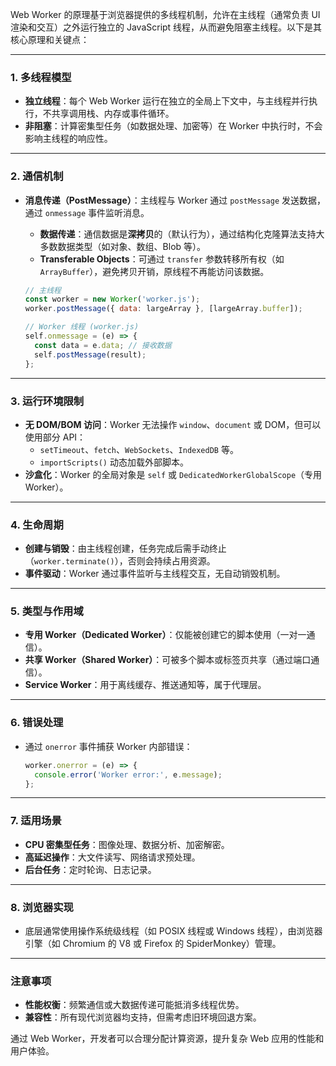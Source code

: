 Web Worker 的原理基于浏览器提供的多线程机制，允许在主线程（通常负责 UI 渲染和交互）之外运行独立的 JavaScript 线程，从而避免阻塞主线程。以下是其核心原理和关键点：

---

### **1. 多线程模型**
- **独立线程**：每个 Web Worker 运行在独立的全局上下文中，与主线程并行执行，不共享调用栈、内存或事件循环。
- **非阻塞**：计算密集型任务（如数据处理、加密等）在 Worker 中执行时，不会影响主线程的响应性。

---

### **2. 通信机制**
- **消息传递（PostMessage）**：主线程与 Worker 通过 `postMessage` 发送数据，通过 `onmessage` 事件监听消息。
  - **数据传递**：通信数据是**深拷贝**的（默认行为），通过结构化克隆算法支持大多数数据类型（如对象、数组、Blob 等）。
  - **Transferable Objects**：可通过 `transfer` 参数转移所有权（如 `ArrayBuffer`），避免拷贝开销，原线程不再能访问该数据。

  ```javascript
  // 主线程
  const worker = new Worker('worker.js');
  worker.postMessage({ data: largeArray }, [largeArray.buffer]);

  // Worker 线程 (worker.js)
  self.onmessage = (e) => {
    const data = e.data; // 接收数据
    self.postMessage(result);
  };
  ```

---

### **3. 运行环境限制**
- **无 DOM/BOM 访问**：Worker 无法操作 `window`、`document` 或 DOM，但可以使用部分 API：
  - `setTimeout`、`fetch`、`WebSockets`、`IndexedDB` 等。
  - `importScripts()` 动态加载外部脚本。
- **沙盒化**：Worker 的全局对象是 `self` 或 `DedicatedWorkerGlobalScope`（专用 Worker）。

---

### **4. 生命周期**
- **创建与销毁**：由主线程创建，任务完成后需手动终止（`worker.terminate()`），否则会持续占用资源。
- **事件驱动**：Worker 通过事件监听与主线程交互，无自动销毁机制。

---

### **5. 类型与作用域**
- **专用 Worker（Dedicated Worker）**：仅能被创建它的脚本使用（一对一通信）。
- **共享 Worker（Shared Worker）**：可被多个脚本或标签页共享（通过端口通信）。
- **Service Worker**：用于离线缓存、推送通知等，属于代理层。

---

### **6. 错误处理**
- 通过 `onerror` 事件捕获 Worker 内部错误：
  ```javascript
  worker.onerror = (e) => {
    console.error('Worker error:', e.message);
  };
  ```

---

### **7. 适用场景**
- **CPU 密集型任务**：图像处理、数据分析、加密解密。
- **高延迟操作**：大文件读写、网络请求预处理。
- **后台任务**：定时轮询、日志记录。

---

### **8. 浏览器实现**
- 底层通常使用操作系统级线程（如 POSIX 线程或 Windows 线程），由浏览器引擎（如 Chromium 的 V8 或 Firefox 的 SpiderMonkey）管理。

---

### **注意事项**
- **性能权衡**：频繁通信或大数据传递可能抵消多线程优势。
- **兼容性**：所有现代浏览器均支持，但需考虑旧环境回退方案。

通过 Web Worker，开发者可以合理分配计算资源，提升复杂 Web 应用的性能和用户体验。 